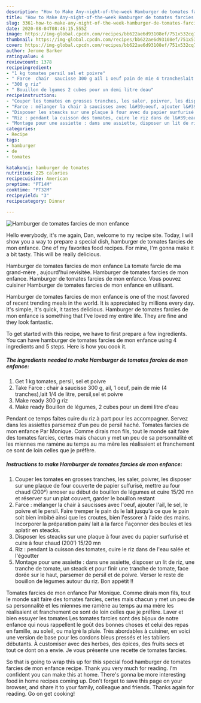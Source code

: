 ```yaml
---
description: "How to Make Any-night-of-the-week Hamburger de tomates farcies de mon enfance"
title: "How to Make Any-night-of-the-week Hamburger de tomates farcies de mon enfance"
slug: 3361-how-to-make-any-night-of-the-week-hamburger-de-tomates-farcies-de-mon-enfance
date: 2020-08-04T08:46:15.555Z
image: https://img-global.cpcdn.com/recipes/bb622ae6d93108ef/751x532cq70/hamburger-de-tomates-farcies-de-mon-enfance-photo-principale-de-la-recette.jpg
thumbnail: https://img-global.cpcdn.com/recipes/bb622ae6d93108ef/751x532cq70/hamburger-de-tomates-farcies-de-mon-enfance-photo-principale-de-la-recette.jpg
cover: https://img-global.cpcdn.com/recipes/bb622ae6d93108ef/751x532cq70/hamburger-de-tomates-farcies-de-mon-enfance-photo-principale-de-la-recette.jpg
author: Jerome Barker
ratingvalue: 4
reviewcount: 1378
recipeingredient:
- "1 kg tomates persil sel et poivre"
- " Farce  chair  saucisse 300 g ail 1 oeuf pain de mie 4 trancheslait 14 de litre persilsel et poivre"
- "300 g riz"
- " Bouillon de lgumes 2 cubes pour un demi litre deau"
recipeinstructions:
- "Couper les tomates en grosses tranches, les saler, poivrer, les disposer sur une plaque de four couverte de papier sulfurisé, mettre au four chaud (200°) arroser au début de bouillon de légumes et cuire 15/20 mn et réserver sur un plat couvert, garder le bouillon restant"
- "Farce : mélanger la chair à saucisses avec l&#39;oeuf, ajouter l&#39;ail, le sel, le poivre et le persil. Faire tremper le pain ds le lait jusqu&#39;à ce que le pain soit bien imbibé ainsi que les croutes, bien l&#39;essorer à l&#39;aide des mains. Incorporer la préparation pain/ lait à la farce Façonner des boules et les aplatir en steacks."
- "Disposer les steacks sur une plaque à four avec du papier surfurisé et cuire à four chaud (200’) 15/20 mn"
- "Riz : pendant la cuisson des tomates, cuire le riz dans de l&#39;eau salée et l&#39;égoutter"
- "Montage pour une assiette : dans une assiette, disposer un lit de riz, une tranche de tomate, un steack et pour finir une tranche de tomate, face dorée sur le haut, parsemer de persil et de poivre. Verser le reste de bouillon de légumes autour du riz. Bon appétit !!"
categories:
- Recipe
tags:
- hamburger
- de
- tomates

katakunci: hamburger de tomates 
nutrition: 225 calories
recipecuisine: American
preptime: "PT14M"
cooktime: "PT32M"
recipeyield: "3"
recipecategory: Dinner

---
```



![Hamburger de tomates farcies de mon enfance](https://img-global.cpcdn.com/recipes/bb622ae6d93108ef/751x532cq70/hamburger-de-tomates-farcies-de-mon-enfance-photo-principale-de-la-recette.jpg)

Hello everybody, it's me again, Dan, welcome to my recipe site. Today, I will show you a way to prepare a special dish, hamburger de tomates farcies de mon enfance. One of my favorites food recipes. For mine, I'm gonna make it a bit tasty. This will be really delicious.

Hamburger de tomates farcies de mon enfance La tomate farcie de ma grand-mère , aujourd&#39;hui revisitée. Hamburger de tomates farcies de mon enfance. Hamburger de tomates farcies de mon enfance. Vous pouvez cuisiner Hamburger de tomates farcies de mon enfance en utilisant.

Hamburger de tomates farcies de mon enfance is one of the most favored of recent trending meals in the world. It is appreciated by millions every day. It's simple, it's quick, it tastes delicious. Hamburger de tomates farcies de mon enfance is something that I've loved my entire life. They are fine and they look fantastic.


To get started with this recipe, we have to first prepare a few ingredients. You can have hamburger de tomates farcies de mon enfance using 4 ingredients and 5 steps. Here is how you cook it.

<!--inarticleads1-->

##### The ingredients needed to make Hamburger de tomates farcies de mon enfance:

1. Get 1 kg tomates, persil, sel et poivre
1. Take  Farce : chair à saucisse 300 g, ail, 1 oeuf, pain de mie (4 tranches),lait 1/4 de litre, persil,sel et poivre
1. Make ready 300 g riz
1. Make ready  Bouillon de légumes, 2 cubes pour un demi litre d&#39;eau


Pendant ce temps faites cuire du riz à part pour les accompagner. Servez dans les assiettes parsemez d&#39;un peu de persil haché. Tomates farcies de mon enfance Par Monique. Comme dirais mon fils, tout le monde sait faire des tomates farcies, certes mais chacun y met un peu de sa personnalité et les miennes me ramène au temps au ma mère les réalisaient et franchement ce sont de loin celles que je préfère. 

<!--inarticleads2-->

##### Instructions to make Hamburger de tomates farcies de mon enfance:

1. Couper les tomates en grosses tranches, les saler, poivrer, les disposer sur une plaque de four couverte de papier sulfurisé, mettre au four chaud (200°) arroser au début de bouillon de légumes et cuire 15/20 mn et réserver sur un plat couvert, garder le bouillon restant
1. Farce : mélanger la chair à saucisses avec l&#39;oeuf, ajouter l&#39;ail, le sel, le poivre et le persil. Faire tremper le pain ds le lait jusqu&#39;à ce que le pain soit bien imbibé ainsi que les croutes, bien l&#39;essorer à l&#39;aide des mains. Incorporer la préparation pain/ lait à la farce Façonner des boules et les aplatir en steacks.
1. Disposer les steacks sur une plaque à four avec du papier surfurisé et cuire à four chaud (200’) 15/20 mn
1. Riz : pendant la cuisson des tomates, cuire le riz dans de l&#39;eau salée et l&#39;égoutter
1. Montage pour une assiette : dans une assiette, disposer un lit de riz, une tranche de tomate, un steack et pour finir une tranche de tomate, face dorée sur le haut, parsemer de persil et de poivre. Verser le reste de bouillon de légumes autour du riz. Bon appétit !!


Tomates farcies de mon enfance Par Monique. Comme dirais mon fils, tout le monde sait faire des tomates farcies, certes mais chacun y met un peu de sa personnalité et les miennes me ramène au temps au ma mère les réalisaient et franchement ce sont de loin celles que je préfère. Laver et bien essuyer les tomates Les tomates farcies sont des bijoux de notre enfance qui nous rappellent le goût des bonnes choses et celui des repas en famille, au soleil, ou malgré la pluie. Très abordables à cuisiner, en voici une version de base pour les cordons bleus pressés et les tabliers débutants. À customiser avec des herbes, des épices, des fruits secs et tout ce dont on a envie. Je vous présente une recette de tomates farcies. 

So that is going to wrap this up for this special food hamburger de tomates farcies de mon enfance recipe. Thank you very much for reading. I'm confident you can make this at home. There's gonna be more interesting food in home recipes coming up. Don't forget to save this page on your browser, and share it to your family, colleague and friends. Thanks again for reading. Go on get cooking!
